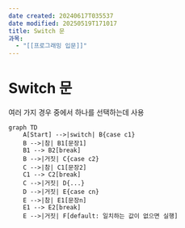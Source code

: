```yaml
---
date created: 20240617T035537
date modified: 20250519T171017
title: Switch 문
과목:
  - "[[프로그래밍 입문]]"
---
```


# Switch 문

여러 가지 경우 중에서 하나를 선택하는데 사용

```mermaid
graph TD
    A[Start] -->|switch| B{case c1}
    B -->|참| B1[문장1]
    B1 --> B2[break]
    B -->|거짓| C{case c2}
    C -->|참| C1[문장2]
    C1 --> C2[break]
    C -->|거짓| D{...}
    D -->|거짓| E{case cn}
    E -->|참| E1[문장n]
    E1 --> E2[break]
    E -->|거짓| F[default: 일치하는 값이 없으면 실행]

```
